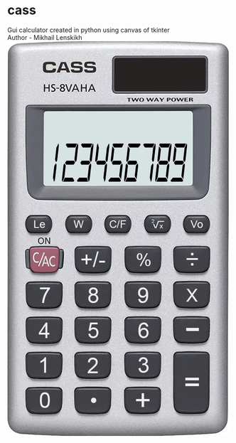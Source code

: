 # cass
Gui calculator created in python using canvas of tkinter</br>
Author - Mikhail Lenskikh</br>
![Screenshot](/screenshots/01.jpg)